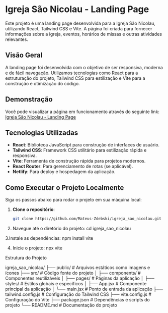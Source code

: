 # Igreja São Nicolau - Landing Page

Este projeto é uma landing page desenvolvida para a Igreja São Nicolau, utilizando React, Tailwind CSS e Vite. A página foi criada para fornecer informações sobre a igreja, eventos, horários de missas e outras atividades relevantes.

## Visão Geral

A landing page foi desenvolvida com o objetivo de ser responsiva, moderna e de fácil navegação. Utilizamos tecnologias como React para a estruturação do projeto, Tailwind CSS para estilização e Vite para a construção e otimização do código.

## Demonstração

Você pode visualizar a página em funcionamento através do seguinte link: [Igreja São Nicolau - Landing Page](https://testeprogram1223.netlify.app/)

## Tecnologias Utilizadas

- **React**: Biblioteca JavaScript para construção de interfaces de usuário.
- **Tailwind CSS**: Framework CSS utilitário para estilização rápida e responsiva.
- **Vite**: Ferramenta de construção rápida para projetos modernos.
- **React Router**: Para gerenciamento de rotas (se aplicável).
- **Netlify**: Para deploy e hospedagem da aplicação.

## Como Executar o Projeto Localmente

Siga os passos abaixo para rodar o projeto em sua máquina local:

1. **Clone o repositório**:
   ```bash
   git clone https://github.com/Mateus-Zdebski/igreja_sao_nicolau.git

2. Navegue até o diretório do projeto:
cd igreja_sao_nicolau

3.Instale as dependências:
npm install vite

4. Inicie o projeto:
npx vite

Estrutura do Projeto

igreja_sao_nicolau/
├── public/              # Arquivos estáticos como imagens e ícones
├── src/                 # Código fonte do projeto
│   ├── components/      # Componentes reutilizáveis
│   ├── pages/           # Páginas da aplicação
│   ├── styles/          # Estilos globais e específicos
│   ├── App.jsx          # Componente principal da aplicação
│   └── main.jsx         # Ponto de entrada da aplicação
├── tailwind.config.js   # Configuração do Tailwind CSS
├── vite.config.js       # Configuração do Vite
├── package.json         # Dependências e scripts do projeto
└── README.md            # Documentação do projeto


